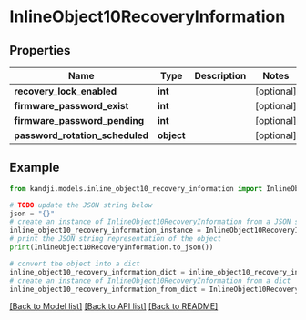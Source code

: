 # InlineObject10RecoveryInformation


## Properties

Name | Type | Description | Notes
------------ | ------------- | ------------- | -------------
**recovery_lock_enabled** | **int** |  | [optional] 
**firmware_password_exist** | **int** |  | [optional] 
**firmware_password_pending** | **int** |  | [optional] 
**password_rotation_scheduled** | **object** |  | [optional] 

## Example

```python
from kandji.models.inline_object10_recovery_information import InlineObject10RecoveryInformation

# TODO update the JSON string below
json = "{}"
# create an instance of InlineObject10RecoveryInformation from a JSON string
inline_object10_recovery_information_instance = InlineObject10RecoveryInformation.from_json(json)
# print the JSON string representation of the object
print(InlineObject10RecoveryInformation.to_json())

# convert the object into a dict
inline_object10_recovery_information_dict = inline_object10_recovery_information_instance.to_dict()
# create an instance of InlineObject10RecoveryInformation from a dict
inline_object10_recovery_information_from_dict = InlineObject10RecoveryInformation.from_dict(inline_object10_recovery_information_dict)
```
[[Back to Model list]](../README.md#documentation-for-models) [[Back to API list]](../README.md#documentation-for-api-endpoints) [[Back to README]](../README.md)


